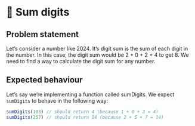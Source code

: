 # 🧮 Sum digits 

## Problem statement

Let’s consider a number like 2024. It’s digit sum is the sum of each digit in the number. In this case, the digit sum would be 2 + 0 + 2 + 4 to get 8. We need to find a way to calculate the digit sum for any number.

## Expected behaviour

Let’s say we’re implementing a function called sumDigits. We expect `sumDigits` to behave in the following way:

```js
sumDigits(103) // should return 4 (because 1 + 0 + 3 = 4)
sumDigits(257) // should return 14 (because 2 + 5 + 7 = 14)
```